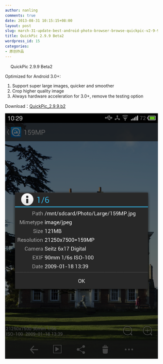 ```yaml
---
author: nanling
comments: true
date: 2013-08-31 10:15:15+08:00
layout: post
slug: march-31-update-best-android-photo-browser-browse-quickpic-v2-9-9-beta2
title: QuickPic 2.9.9 Beta2
wordpress_id: 15
categories:
- 原创作品
---
```


　 QuickPic 2.9.9 Beta2

Optimized for Android 3.0+:

1. Support super large images, quicker and smoother
2.  Crop higher quality image
3.   Always hardware acceleration for 3.0+, remove the testing option

Download：[QuickPic_2.9.9.b2](/assets/QuickPic_2.9.9.b2.apk)

![](/assets/quickpic/large-preview.png)
